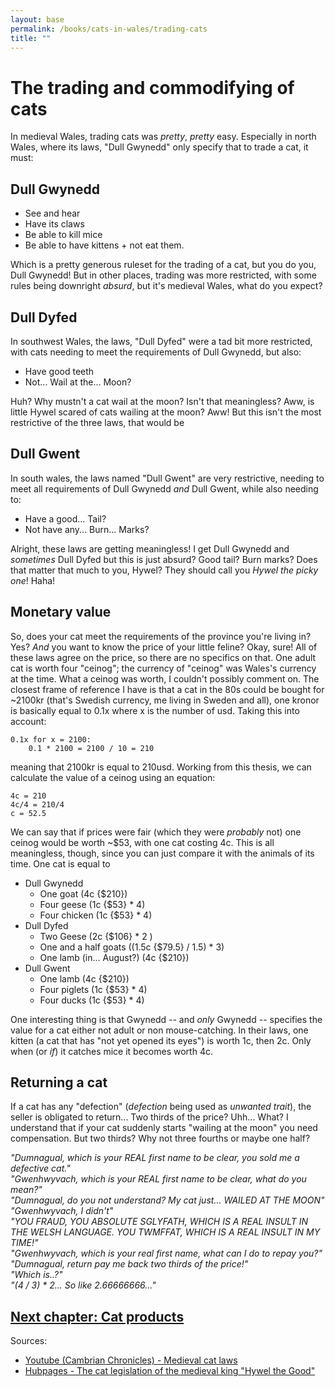 ```yaml
---
layout: base
permalink: /books/cats-in-wales/trading-cats
title: ""
---
```


# The trading and commodifying of cats
In medieval Wales, trading cats was *pretty*, *pretty* easy. Especially in north
Wales, where its laws, "Dull Gwynedd" only specify that to trade a cat, it must:

## Dull Gwynedd
- See and hear
- Have its claws
- Be able to kill mice
- Be able to have kittens + not eat them.

Which is a pretty generous ruleset for the trading of a cat, but you do you, Dull
Gwynedd! But in other places, trading was more restricted, with some rules being
downright *absurd*, but it's medieval Wales, what do you expect?

## Dull Dyfed
In southwest Wales, the laws, "Dull Dyfed" were a tad bit more restricted, with
cats needing to meet the requirements of Dull Gwynedd, but also:

- Have good teeth
- Not... Wail at the... Moon?

Huh? Why mustn't a cat wail at the moon? Isn't that meaningless? Aww, is little Hywel
scared of cats wailing at the moon? Aww! But this isn't the most restrictive of the
three laws, that would be

## Dull Gwent
In south wales, the laws named "Dull Gwent" are very restrictive, needing to meet all
requirements of Dull Gwynedd *and* Dull Gwent, while also needing to:

- Have a good... Tail?
- Not have any... Burn... Marks?

Alright, these laws are getting meaningless! I get Dull Gwynedd and *sometimes* Dull Dyfed
but this is just absurd? Good tail? Burn marks? Does that matter that much to you, Hywel?
They should call you *Hywel the picky one*! Haha!

## Monetary value
So, does your cat meet the requirements of the province you're living in? Yes? *And* you want
to know the price of your little feline? Okay, sure! All of these laws agree on the price,
so there are no specifics on that. One adult cat is worth four "ceinog"; the currency of
"ceinog" was Wales's currency at the time. What a ceinog was worth, I couldn't possibly
comment on. The closest frame of reference I have is that a cat in the 80s could be
bought for ~2100kr (that's Swedish currency, me living in Sweden and all), one kronor
is basically equal to 0.1x where x is the number of usd. Taking this into account:

```
0.1x for x = 2100:
    0.1 * 2100 = 2100 / 10 = 210
```
meaning that 2100kr is equal to 210usd. Working from this thesis, we can calculate
the value of a ceinog using an equation:

```
4c = 210
4c/4 = 210/4
c = 52.5
```

We can say that if prices were fair (which they were *probably* not) one ceinog would be
worth ~$53, with one cat costing 4c. This is all meaningless, though, since you can
just compare it with the animals of its time. One cat is equal to

- Dull Gwynedd
  - One goat (4c {$210})
  - Four geese (1c {$53} * 4)
  - Four chicken (1c {$53} * 4)
- Dull Dyfed
  - Two Geese (2c {$106} * 2 )
  - One and a half goats ((1.5c {$79.5} / 1.5) * 3)
  - One lamb (in... August?) (4c {$210})
- Dull Gwent
  - One lamb (4c {$210})
  - Four piglets (1c {$53} * 4)
  - Four ducks (1c {$53} * 4)

One interesting thing is that Gwynedd -- and *only* Gwynedd -- specifies the value for
a cat either not adult or non mouse-catching. In their laws, one kitten (a cat that
has "not yet opened its eyes") is worth 1c, then 2c. Only when (or *if*) it catches
mice it becomes worth 4c.

## Returning a cat
If a cat has any "defection" (*defection* being used as *unwanted trait*), the seller
is obligated to return... Two thirds of the price? Uhh... What? I understand that
if your cat suddenly starts "wailing at the moon" you need compensation. But two
thirds? Why not three fourths or maybe one half?

*"Dumnagual, which is your REAL first name to be clear, you
sold me a defective cat."*  
*"Gwenhwyvach, which is your REAL first name to be clear,
what do you mean?"*  
*"Dumnagual, do you not understand? My cat just... WAILED AT THE
MOON"*  
*"Gwenhwyvach, I didn't"*  
*"YOU FRAUD, YOU ABSOLUTE SGLYFATH, WHICH IS A REAL INSULT IN THE
WELSH LANGUAGE. YOU TWMFFAT, WHICH IS A REAL INSULT IN MY TIME!"*  
*"Gwenhwyvach, which is your real first name, what can I do to
repay you?"*  
*"Dumnagual, return pay me back two thirds of the price!"*  
*"Which is..?"*  
*"(4 / 3) * 2... So like 2.66666666..."*

## [Next chapter: Cat products](/books/cats-in-wales/cat-products)

Sources:
- [Youtube (Cambrian Chronicles) -
Medieval cat laws](https://www.youtube.com/watch?v=jD3b1s-s9bk&themeRefresh=1)
- [Hubpages - The cat legislation of the medieval king
"Hywel the Good"](https://discover.hubpages.com/animals/the-cat-legislation-of-the-medieval-king-hywel-the-good)
